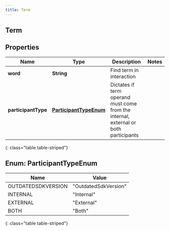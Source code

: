 ```yaml
---
title: Term
---
```

## Term


## Properties

| Name | Type | Description | Notes |
| ------------ | ------------- | ------------- | ------------- |
| **word** | <!----><!---->**String**<!----> | Find term in interaction |  |
| **participantType** | [**ParticipantTypeEnum**](#ParticipantTypeEnum)<!----> | Dictates if term operand must come from the internal, external or both participants |  |
{: class="table table-striped"}


<a name="ParticipantTypeEnum"></a>

## Enum: ParticipantTypeEnum

| Name | Value |
| ---- | ----- |
| OUTDATEDSDKVERSION | &quot;OutdatedSdkVersion&quot; | 
| INTERNAL | &quot;Internal&quot; | 
| EXTERNAL | &quot;External&quot; | 
| BOTH | &quot;Both&quot; | 
{: class="table table-striped"}



